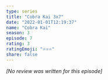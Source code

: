 ```yaml
---
type: series
title: "Cobra Kai 3x7"
date: "2022-01-01T12:19:37"
name: "Cobra Kai"
season: 3
episode: 7
rating: 3
ratingEmoji: "⭐️⭐️⭐️"
share: false
---
```


_[No review was written for this episode]_
